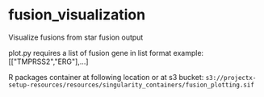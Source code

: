 # fusion_visualization
Visualize fusions from star fusion output

plot.py requires a list of fusion gene in list format
example: [["TMPRSS2","ERG"],...]


R packages container at following location or at s3 bucket: 
`s3://projectx-setup-resources/resources/singularity_containers/fusion_plotting.sif`

